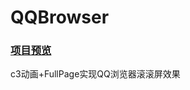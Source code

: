 # QQBrowser
### [项目预览](https://github.com/BlackCodingCat/QQBrowser/src/index.html)
c3动画+FullPage实现QQ浏览器滚滚屏效果
